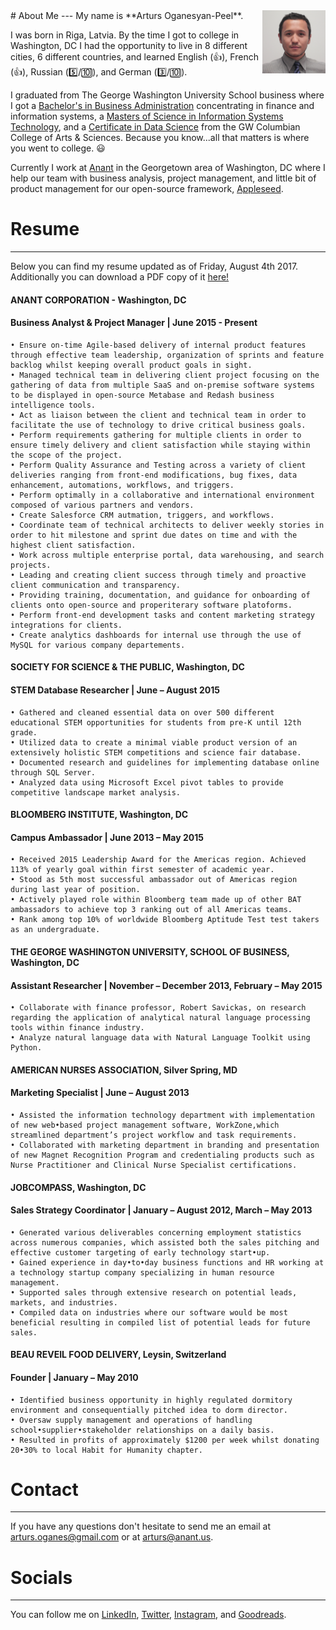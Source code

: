 
<link rel="shortcut icon" type="image/png" href="/favicon.png">

<img alt="hi!" class="img-circle" align="right" src="/arturs.jpg" width="20%" margin="15px">
# About Me 
---
My name is **Arturs Oganesyan-Peel**. 

I was born in Riga, Latvia. By the time I got to college in Washington, DC I had the opportunity to live in 8 different cities, 6 different countries, and learned English (:thumbsup:), French (:thumbsup:), Russian (:five:/:keycap_ten:), and German (:three:/:keycap_ten:).

<!--<iframe width="100%" height="300" src="https://www.google.com/maps/embed?pb=!1m18!1m12!1m3!1d278360.92585341353!2d23.850081744067825!3d56.97116141078604!2m3!1f0!2f0!3f0!3m2!1i1024!2i768!4f13.1!3m3!1m2!1s0x46eecfb0e5073ded%3A0x400cfcd68f2fe30!2sRiga%2C+Latvia!5e0!3m2!1sen!2sus!4v1501877805075" frameborder="0" allowfullscreen  align="center"></iframe>-->

I graduated from The George Washington University School business where I got a [Bachelor's in Business Administration](https://business.gwu.edu/academics/programs/undergraduate/bba) concentrating in finance and information systems, a [Masters of Science in Information Systems Technology](https://business.gwu.edu/academics/programs/specialized-masters/msist), and a [Certificate in Data Science](https://datasci.columbian.gwu.edu/) from the GW Columbian College of Arts & Sciences. Because you know...all that matters is where you went to college. :smiley:

Currently I work at <a href="www.anant.us" target="_blank">Anant</a> in the Georgetown area of Washington, DC where I help our team with business analysis, project management, and little bit of product management for our open-source framework, <a href="https://github.com/Appleseed" target="_blank">Appleseed</a>.


# Resume
---
Below you can find my resume updated as of Friday, August 4th 2017. Additionally you can download a PDF copy of it <a href="Arturs.Oganesyan-Peel.CV.03.20.2017.pdf" target="_blank">here!</a>


#### ANANT CORPORATION - Washington, DC
#### Business Analyst & Project Manager   |   June 2015 - Present
```
• Ensure on-time Agile-based delivery of internal product features through effective team leadership, organization of sprints and feature backlog whilst keeping overall product goals in sight.
• Managed technical team in delivering client project focusing on the gathering of data from multiple SaaS and on­-premise software systems to be displayed in open-source Metabase and Redash business intelligence tools.
• Act as liaison between the client and technical team in order to facilitate the use of technology to drive critical business goals.
• Perform requirements gathering for multiple clients in order to ensure timely delivery and client satisfaction while staying within the scope of the project. 
• Perform Quality Assurance and Testing across a variety of client deliveries ranging from front-end modifications, bug fixes, data enhancement, automations, workflows, and triggers.
• Perform optimally in a collaborative and international environment composed of various partners and vendors. 
• Create Salesforce CRM autmation, triggers, and workflows.
• Coordinate team of technical architects to deliver weekly stories in order to hit milestone and sprint due dates on time and with the highest client satisfaction.
• Work across multiple enterprise portal, data warehousing, and search projects. 
• Leading and creating client success through timely and proactive client communication and transparency.
• Providing training, documentation, and guidance for on­boarding of clients onto open-source and properiterary software platoforms.
• Perform front-end development tasks and content marketing strategy integrations for clients. 
• Create analytics dashboards for internal use through the use of MySQL for various company departements.
```

#### SOCIETY FOR SCIENCE & THE PUBLIC, Washington, DC 
#### STEM Database Researcher   |   June – August 2015
```
• Gathered and cleaned essential data on over 500 different educational STEM opportunities for students from pre-K until 12th grade.
• Utilized data to create a minimal viable product version of an extensively holistic STEM competitions and science fair database.
• Documented research and guidelines for implementing database online through SQL Server.
• Analyzed data using Microsoft Excel pivot tables to provide competitive landscape market analysis.
```

#### BLOOMBERG INSTITUTE, Washington, DC 
#### Campus Ambassador   |   June 2013 – May 2015
```
• Received 2015 Leadership Award for the Americas region. Achieved 113% of yearly goal within first semester of academic year. 
• Stood as 5th most successful ambassador out of Americas region during last year of position.
• Actively played role within Bloomberg team made up of other BAT ambassadors to achieve top 3 ranking out of all Americas teams.
• Rank among top 10% of worldwide Bloomberg Aptitude Test test takers as an undergraduate.
```

#### THE GEORGE WASHINGTON UNIVERSITY, SCHOOL OF BUSINESS, Washington, DC 
#### Assistant Researcher   |   November – December 2013, February – May 2015
```
• Collaborate with finance professor, Robert Savickas, on research regarding the application of analytical natural language processing tools within finance industry. 
• Analyze natural language data with Natural Language Toolkit using Python.
```

#### AMERICAN NURSES ASSOCIATION, Silver Spring, MD
#### Marketing Specialist   |   June – August 2013
```
• Assisted the information technology department with implementation of new web•based project management software, WorkZone,which streamlined department’s project workflow and task requirements.
• Collaborated with marketing department in branding and presentation of new Magnet Recognition Program and credentialing products such as Nurse Practitioner and Clinical Nurse Specialist certifications.
```

#### JOBCOMPASS, Washington, DC 
#### Sales Strategy Coordinator   |   January – August 2012, March – May 2013
```
• Generated various deliverables concerning employment statistics across numerous companies, which assisted both the sales pitching and effective customer targeting of early technology start•up.
• Gained experience in day•to•day business functions and HR working at a technology startup company specializing in human resource management.
• Supported sales through extensive research on potential leads, markets, and industries. 
• Compiled data on industries where our software would be most beneficial resulting in compiled list of potential leads for future sales.
```

#### BEAU REVEIL FOOD DELIVERY, Leysin, Switzerland
#### Founder   |   January – May 2010
```
• Identified business opportunity in highly regulated dormitory environment and consequentially pitched idea to dorm director.
• Oversaw supply management and operations of handling school•supplier•stakeholder relationships on a daily basis.
• Resulted in profits of approximately $1200 per week whilst donating 20•30% to local Habit for Humanity chapter.
 ```

# Contact
---
If you have any questions don't hesitate to send me an email at [arturs.oganes@gmail.com](mailto:arturs.oganes@gmail.com) or at [arturs@anant.us](mailto:arturs@anant.us).

# Socials
---
You can follow me on <a href="https://www.linkedin.com/in/arturso/?locale=en_US" target="_blank">LinkedIn</a>, <a href="https://twitter.com/_AOG" target="_blank">Twitter</a>, <a href="https://www.instagram.com/le_roi_arturs/" target="_blank">Instagram</a>, and <a href="https://www.goodreads.com/user/show/6442888-arturs" target="_blank">Goodreads</a>.

<!--# Certifications
---
Add PSM certification

# Causes
---
Add 80k hours, effective altruism, against malaria foundation ?and more?
-->